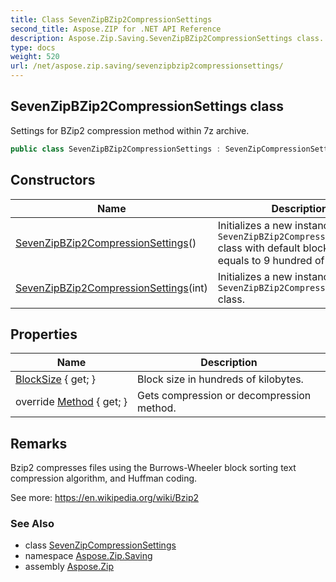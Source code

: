 ```yaml
---
title: Class SevenZipBZip2CompressionSettings
second_title: Aspose.ZIP for .NET API Reference
description: Aspose.Zip.Saving.SevenZipBZip2CompressionSettings class. Settings for BZip2 compression method within 7z archive
type: docs
weight: 520
url: /net/aspose.zip.saving/sevenzipbzip2compressionsettings/
---
```

## SevenZipBZip2CompressionSettings class

Settings for BZip2 compression method within 7z archive.

```csharp
public class SevenZipBZip2CompressionSettings : SevenZipCompressionSettings
```

## Constructors

| Name | Description |
| --- | --- |
| [SevenZipBZip2CompressionSettings](sevenzipbzip2compressionsettings/#constructor)() | Initializes a new instance of the `SevenZipBZip2CompressionSettings` class with default block size, equals to 9 hundred of kilobytes. |
| [SevenZipBZip2CompressionSettings](sevenzipbzip2compressionsettings/#constructor_1)(int) | Initializes a new instance of the `SevenZipBZip2CompressionSettings` class. |

## Properties

| Name | Description |
| --- | --- |
| [BlockSize](../../aspose.zip.saving/sevenzipbzip2compressionsettings/blocksize/) { get; } | Block size in hundreds of kilobytes. |
| override [Method](../../aspose.zip.saving/sevenzipbzip2compressionsettings/method/) { get; } | Gets compression or decompression method. |

## Remarks

Bzip2 compresses files using the Burrows-Wheeler block sorting text compression algorithm, and Huffman coding.

See more: https://en.wikipedia.org/wiki/Bzip2

### See Also

* class [SevenZipCompressionSettings](../sevenzipcompressionsettings/)
* namespace [Aspose.Zip.Saving](../../aspose.zip.saving/)
* assembly [Aspose.Zip](../../)


